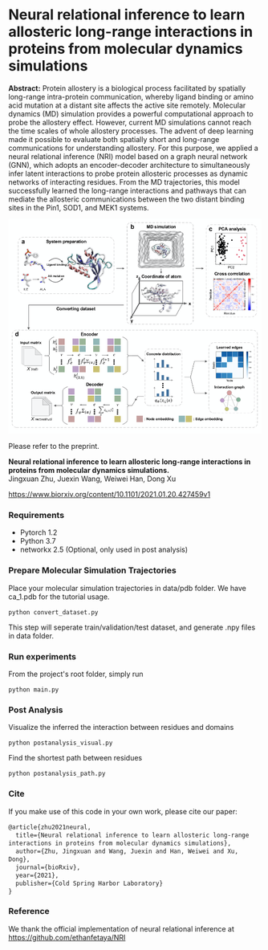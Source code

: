 # Neural relational inference to learn allosteric long-range interactions in proteins from molecular dynamics simulations

**Abstract:** Protein allostery is a biological process facilitated by spatially long-range intra-protein communication, whereby ligand binding or amino acid mutation at a distant site affects the active site remotely. Molecular dynamics (MD) simulation provides a powerful computational approach to probe the allostery effect. However, current MD simulations cannot reach the time scales of whole allostery processes. The advent of deep learning made it possible to evaluate both spatially short and long-range communications for understanding allostery. For this purpose, we applied a neural relational inference (NRI) model based on a graph neural network (GNN), which adopts an encoder-decoder architecture to simultaneously infer latent interactions to probe protein allosteric processes as dynamic networks of interacting residues. From the MD trajectories, this model successfully learned the long-range interactions and pathways that can mediate the allosteric communications between the two distant binding sites in the Pin1, SOD1, and MEK1 systems.

![Neural Relational Inference (NRI)](NRI-MD.png)

Please refer to the preprint. 

**Neural relational inference to learn allosteric long-range interactions in proteins from molecular dynamics simulations.**  
Jingxuan Zhu,  Juexin Wang, Weiwei Han,  Dong Xu

https://www.biorxiv.org/content/10.1101/2021.01.20.427459v1

### Requirements
* Pytorch 1.2
* Python 3.7
* networkx 2.5 (Optional, only used in post analysis)

### Prepare Molecular Simulation Trajectories

Place your molecular simulation trajectories in data/pdb folder. We have ca_1.pdb for the tutorial usage.

```
python convert_dataset.py
```

This step will seperate train/validation/test dataset, and generate .npy files in data folder.

### Run experiments

From the project's root folder, simply run
```
python main.py
```
### Post Analysis
Visualize the inferred the interaction between residues and domains
```
python postanalysis_visual.py
```

Find the shortest path between residues
```
python postanalysis_path.py
```

### Cite
If you make use of this code in your own work, please cite our paper:
```
@article{zhu2021neural,
  title={Neural relational inference to learn allosteric long-range interactions in proteins from molecular dynamics simulations},
  author={Zhu, Jingxuan and Wang, Juexin and Han, Weiwei and Xu, Dong},
  journal={bioRxiv},
  year={2021},
  publisher={Cold Spring Harbor Laboratory}
}
```

### Reference
We thank the official implementation of neural relational inference at
https://github.com/ethanfetaya/NRI

